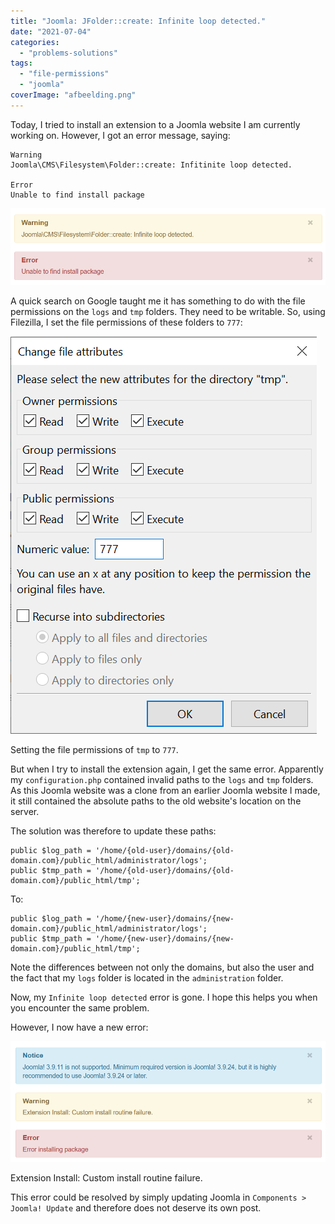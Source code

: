 ```yaml
---
title: "Joomla: JFolder::create: Infinite loop detected."
date: "2021-07-04"
categories: 
  - "problems-solutions"
tags: 
  - "file-permissions"
  - "joomla"
coverImage: "afbeelding.png"
---
```


Today, I tried to install an extension to a Joomla website I am currently working on. However, I got an error message, saying:

```
Warning
Joomla\CMS\Filesystem\Folder::create: Infitinite loop detected.

Error
Unable to find install package
```

![](images/afbeelding.png)

A quick search on Google taught me it has something to do with the file permissions on the `logs` and `tmp` folders. They need to be writable. So, using Filezilla, I set the file permissions of these folders to `777`:

![](images/afbeelding-1.png)

Setting the file permissions of `tmp` to `777`.

But when I try to install the extension again, I get the same error. Apparently my `configuration.php` contained invalid paths to the `logs` and `tmp` folders. As this Joomla website was a clone from an earlier Joomla website I made, it still contained the absolute paths to the old website's location on the server.

The solution was therefore to update these paths:

```
public $log_path = '/home/{old-user}/domains/{old-domain.com}/public_html/administrator/logs';
public $tmp_path = '/home/{old-user}/domains/{old-domain.com}/public_html/tmp';
```

To:

```
public $log_path = '/home/{new-user}/domains/{new-domain.com}/public_html/administrator/logs';
public $tmp_path = '/home/{new-user}/domains/{new-domain.com}/public_html/tmp';
```

Note the differences between not only the domains, but also the user and the fact that my `logs` folder is located in the `administration` folder.

Now, my `Infinite loop detected` error is gone. I hope this helps you when you encounter the same problem.

However, I now have a new error:

![](images/afbeelding-2.png)

Extension Install: Custom install routine failure.

This error could be resolved by simply updating Joomla in `Components > Joomla! Update` and therefore does not deserve its own post.
